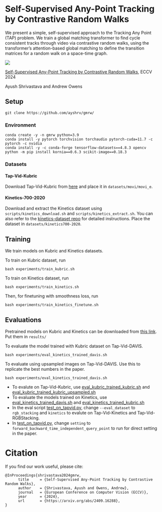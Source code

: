 # Self-Supervised Any-Point Tracking by Contrastive Random Walks

We present a simple, self-supervised approach to the Tracking Any Point (TAP) problem. We train a global matching transformer to find cycle consistent tracks through video via contrastive random walks, using the transformer’s attention-based global matching to define the transition matrices for a random walk on a space-time graph.

![](assets/teaser.gif)

[Self-Supervised Any-Point Tracking by Contrastive Random Walks](https://arxiv.org/pdf/2409.16288), ECCV 2024

Ayush Shrivastava and Andrew Owens



## Setup

```
git clone https://github.com/ayshrv/gmrw/
```

### Environment
```
conda create -y -n gmrw python=3.9
conda install -y pytorch torchvision torchaudio pytorch-cuda=11.7 -c pytorch -c nvidia
conda install -y -c conda-forge tensorflow-datasets==4.8.3 opencv
python -m pip install kornia==0.6.3 scikit-image==0.18.3
```

### Datasets

#### Tap-Vid-Kubric
Download Tap-Vid-Kubric from [here](https://github.com/google-deepmind/tapnet/tree/main/tapnet/tapvid) and place it in `datasets/movi/movi_e`.

#### Kinetics-700-2020
Download and extract the Kinetics dataset using `scripts/kinetics_download.sh` and `scripts/kinetics_extract.sh`. You can also refer to the [kinetics-dataset repo](https://github.com/cvdfoundation/kinetics-dataset) for detailed instructions. Place the dataset in `datasets/kinetics700-2020`.

## Training

We train models on Kubric and Kinetics datasets.

To train on Kubric dataset, run
```
bash experiments/train_kubric.sh
```

To train on Kinetics dataset, run
```
bash experiments/train_kinetics.sh
```
Then, for finetuning with smoothness loss, run
```
bash experiments/train_kinetics_finetune.sh
```

## Evaluations
Pretrained models on Kubric and Kinetics can be downloaded from [this link](https://www.dropbox.com/scl/fo/2uutl18md0c83et2aw0oz/ADkl-RAW0fneflvSKjd3MB0?rlkey=fk35z55x95t9mu6i7afbqkzp6&st=ara9ej5f&dl=0). Put them in `results/`

To evaluate the model trained with Kubric dataset on Tap-Vid-DAVIS.
```
bash experiments/eval_kinetics_trained_davis.sh
```
To evaluate using upsampled images on Tap-Vid-DAVIS. Use this to replicate the best numbers in the paper.
```
bash experiments/eval_kinetics_trained_davis.sh
```

- To evalute on Tap-Vid-Kubric, use [eval_kubric_trained_kubric.sh](experiments/eval_kubric_trained_kubric.sh) and [eval_kubric_trained_kubric_upsampled.sh](experiments/eval_kubric_trained_kubric_upsampled.sh)
- To evaluate the models trained on Kinetics, use [eval_kinetics_trained_davis.sh](experiments/eval_kinetics_trained_davis.sh) and [eval_kinetics_trained_kubric.sh](experiments/eval_kinetics_trained_kubric.sh)
- In the eval script [test_on_tapvid.py](test_on_tapvid.py), change `--eval_dataset` to `rgb_stacking` and `kinetics` to evalute on Tap-Vid-Kinetics and Tap-Vid-RGBStacking.
- In [test_on_tapvid.py](test_on_tapvid.py), change `setting` to `forward_backward_time_independent_query_point` to run for direct setting in the paper.

# Citation

If you find our work useful, please cite:
```
@InProceedings{shrivastava2024gmrw,
      title     = {Self-Supervised Any-Point Tracking by Contrastive Random Walks},
      author    = {Shrivastava, Ayush and Owens, Andrew},
      journal   = {European Conference on Computer Vision (ECCV)},
      year      = {2024},
      url       = {https://arxiv.org/abs/2409.16288},
}
```
